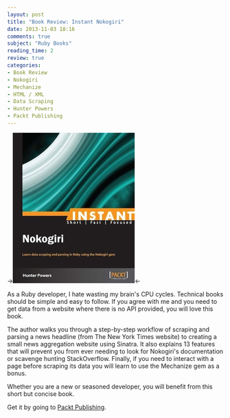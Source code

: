 ```yaml
---
layout: post
title: "Book Review: Instant Nokogiri"
date: 2013-11-03 18:16
comments: true
subject: "Ruby Books"
reading_time: 2
review: true
categories:
- Book Review
- Nokogiri
- Mechanize
- HTML / XML
- Data Scraping
- Hunter Powers
- Packt Publishing
---
```



->[![Instant Nokogiri Cover](/images/instant_nokogiri.jpg)](http://www.packtpub.com/utilize-information-available-on-internet-using-Nokogiri/book)<-

As a Ruby developer, I hate wasting my brain's CPU cycles. Technical books should be simple and easy to follow. If you agree with me and you need to get data from a website where there is no API provided, you will love this book. 

The author walks you through a step-by-step workflow of scraping and parsing a news headline (from The New York Times website) to creating a small news aggregation website using Sinatra. It also explains 13 features that will prevent you from ever needing to look for Nokogiri's documentation or scavenge hunting StackOverflow. Finally, if you need to interact with a page before scraping its data you will learn to use the Mechanize gem as a bonus.

Whether you are a new or seasoned developer, you will benefit from this short but concise book.

Get it by going to [Packt Publishing](http://www.packtpub.com/utilize-information-available-on-internet-using-Nokogiri/book).